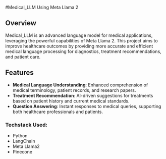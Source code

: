 #Medical_LLM Using Meta Llama 2 
## Overview
Medical_LLM is an advanced language model for medical applications, leveraging the powerful capabilities of Meta Llama 2. This project aims to improve healthcare outcomes by providing more accurate and efficient medical language processing for diagnostics, treatment recommendations, and patient care.

## Features
- **Medical Language Understanding**: Enhanced comprehension of medical terminology, patient records, and research papers.
- **Treatment Recommendation**: AI-driven suggestions for treatments based on patient history and current medical standards.
- **Question Answering**: Instant responses to medical queries, supporting both healthcare professionals and patients.

### Techstack Used:

- Python
- LangChain
- Meta Llama2
- Pinecone
